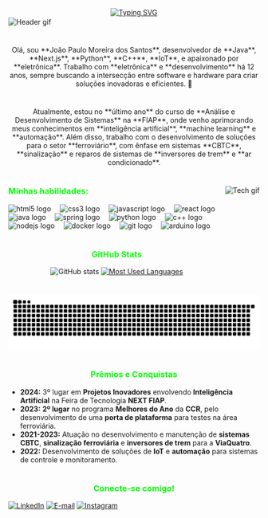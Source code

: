 <div align="center">
  <a href="https://git.io/typing-svg">
    <img src="https://readme-typing-svg.demolab.com?font=Fira+Code&weight=500&size=22&pause=1000&color=00FF00&center=true&vCenter=true&random=false&width=524&lines=Eu+Sou+Jo%C3%A3o+Paulo+Moreira+dos+Santos%2C+Desenvolvedor+Java%2C+Next.js%2C+Python%2C+C%2B%2B%2C+IoT+e+eletr%C3%B4nica%21+" alt="Typing SVG">
  </a>
</div>

<img align="center" alt="Header gif" src="https://media.giphy.com/media/l0HlUeq66X6d4UlXK/giphy.gif">

#

<p align="center">Olá, sou **João Paulo Moreira dos Santos**, desenvolvedor de **Java**, **Next.js**, **Python**, **C++**, **IoT**, e apaixonado por **eletrônica**. Trabalho com **eletrônica** e **desenvolvimento** há 12 anos, sempre buscando a intersecção entre software e hardware para criar soluções inovadoras e eficientes. 🚀</p>

#

<p align="center">
  Atualmente, estou no **último ano** do curso de **Análise e Desenvolvimento de Sistemas** na **FIAP**, onde venho aprimorando meus conhecimentos em **inteligência artificial**, **machine learning** e **automação**. Além disso, trabalho com o desenvolvimento de soluções para o setor **ferroviário**, com ênfase em sistemas **CBTC**, **sinalização** e reparos de sistemas de **inversores de trem** e **ar condicionado**.
</p>

#

<img align="right" alt="Tech gif" height="190px" src="https://media.giphy.com/media/kHX63wzQk1Hf5bD9dy/giphy.gif">

<h3 align="left" style="color: #00FF00;">Minhas habilidades:</h3>

<div align="left">
  <img src="https://cdn.jsdelivr.net/gh/devicons/devicon/icons/html5/html5-original.svg" height="30" alt="html5 logo"  />
  <img width="10" />
  <img src="https://cdn.jsdelivr.net/gh/devicons/devicon/icons/css3/css3-original.svg" height="30" alt="css3 logo"  />
  <img width="10" />
  <img src="https://cdn.jsdelivr.net/gh/devicons/devicon/icons/javascript/javascript-plain.svg" height="30" alt="javascript logo"  />
  <img width="10" />
  <img src="https://cdn.jsdelivr.net/gh/devicons/devicon/icons/react/react-original.svg" height="30" alt="react logo"  />
  <img width="10" />
  <img src="https://cdn.jsdelivr.net/gh/devicons/devicon/icons/java/java-original.svg" height="30" alt="java logo"  />
  <img width="10" />
  <img src="https://cdn.jsdelivr.net/gh/devicons/devicon/icons/spring/spring-original.svg" height="30" alt="spring logo"  />
  <img width="10" />
  <img src="https://cdn.jsdelivr.net/gh/devicons/devicon/icons/python/python-original.svg" height="30" alt="python logo"  />
  <img width="10" />
  <img src="https://cdn.jsdelivr.net/gh/devicons/devicon/icons/cplusplus/cplusplus-original.svg" height="30" alt="c++ logo"  />
  <img width="10" />
  <img src="https://cdn.jsdelivr.net/gh/devicons/devicon/icons/nodejs/nodejs-original.svg" height="30" alt="nodejs logo"  />
  <img width="10" />
  <img src="https://cdn.jsdelivr.net/gh/devicons/devicon/icons/docker/docker-original.svg" height="30" alt="docker logo"  />
  <img width="10" />
  <img src="https://cdn.jsdelivr.net/gh/devicons/devicon/icons/git/git-original.svg" height="30" alt="git logo"  />
  <img width="10" />
  <img src="https://cdn.jsdelivr.net/gh/devicons/devicon/icons/arduino/arduino-original.svg" height="30" alt="arduino logo"  />
</div>

#

<h3 align="center" style="color: #00FF00;">GitHub Stats</h3>

<div align="center">
  <img src="https://github-readme-stats-git-masterrstaa-rickstaa.vercel.app/api?username=joao1015&show_icons=true&hide_title=true&include_all_commits=false&count_private=true&line_height=25&hide=issues&bg_color=000&title_color=00FF00&text_color=FFF&border_radius=3&border_color=36123c&icon_color=00FF00&theme=jolly" alt="GitHub stats">
  
  <a href="https://github.com/joao1015/github-readme-stats">
    <img src="https://github-readme-stats-git-masterrstaa-rickstaa.vercel.app/api/top-langs/?username=joao1015&line_height=10&card_width=290&layout=compact&hide_title=false&count_private=true&langs_count=4&show_icons=true&title_color=00FF00&hide=html,scss,less&bg_color=000&text_color=8B8B8B&border_radius=3&border_color=561760&count_private=true" alt="Most Used Languages">
  </a>
</div>

#

<picture align="center">
  <source media="(prefers-color-scheme: dark)" srcset="https://raw.githubusercontent.com/joao1015/joao1015/output/github-contribution-grid-snake-dark.svg">
  <source media="(prefers-color-scheme: light)" srcset="https://raw.githubusercontent.com/joao1015/joao1015/output/github-contribution-grid-snake-dark.svg">
  <img align="center" alt="github contribution grid snake animation" src="https://raw.githubusercontent.com/joao1015/joao1015/output/github-contribution-grid-snake.svg">
</picture>

#

<h3 align="center" style="color: #00FF00;">Prêmios e Conquistas</h3>

- **2024:** 3º lugar em **Projetos Inovadores** envolvendo **Inteligência Artificial** na Feira de Tecnologia **NEXT FIAP**.
- **2023:** **2º lugar** no programa **Melhores do Ano** da **CCR**, pelo desenvolvimento de uma **porta de plataforma** para testes na área ferroviária.
- **2021-2023:** Atuação no desenvolvimento e manutenção de **sistemas CBTC**, **sinalização ferroviária** e **inversores de trem** para a **ViaQuatro**.
- **2022:** Desenvolvimento de soluções de **IoT** e **automação** para sistemas de controle e monitoramento.

#

<h3 align="center" style="color: #00FF00;">Conecte-se comigo!</h3>

[![LinkedIn](https://img.shields.io/badge/-LinkedIn-000?style=for-the-badge&logo=linkedin&logoColor=00FF00&color:FFF)](https://www.linkedin.com/in/joao-paulo-moreira/)
[![E-mail](https://img.shields.io/badge/-Email-000?style=for-the-badge&logo=microsoft-outlook&logoColor=00FF00&color:FFF)](mailto:joao.p.moreira@gmail.com)
[![Instagram](https://img.shields.io/badge/-Instagram-000?style=for-the-badge&logo=instagram&logoColor=00FF00&color:FFF)](https://www.instagram.com/joaopaulo_dev/)
